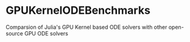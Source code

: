 # GPUKernelODEBenchmarks
Comparsion of Julia's GPU Kernel based ODE solvers with other open-source GPU ODE solvers
